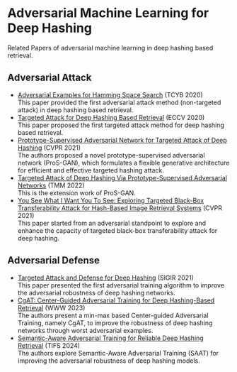 # Adversarial Machine Learning for Deep Hashing
Related Papers of adversarial machine learning in deep hashing based retrieval.

## Adversarial Attack
* [Adversarial Examples for Hamming Space Search](https://ieeexplore.ieee.org/abstract/document/8573146?casa_token=oSN3MdK2xywAAAAA:VaqbgSObmrYw8QFZgTh4pgicBtNmGp8KINeMV0upyxbL2cuqq0-pcx4EeJPkrN3iooEpVzN-7Q) (TCYB 2020) <br/> This paper provided the first adversarial attack method (non-targeted attack) in deep hashing based retrieval.
* [Targeted Attack for Deep Hashing Based Retrieval](https://link.springer.com/chapter/10.1007/978-3-030-58452-8_36) (ECCV 2020) <br/> This paper proposed the first targeted attack method for deep hashing based retrieval.
* [Prototype-Supervised Adversarial Network for Targeted Attack of Deep Hashing](https://openaccess.thecvf.com/content/CVPR2021/html/Wang_Prototype-Supervised_Adversarial_Network_for_Targeted_Attack_of_Deep_Hashing_CVPR_2021_paper.html) (CVPR 2021) <br/> The authors proposed a novel prototype-supervised adversarial network (ProS-GAN), which formulates a flexible generative architecture for efficient and effective targeted hashing attack.
* [Targeted Attack of Deep Hashing Via Prototype-Supervised Adversarial Networks](https://ieeexplore.ieee.org/abstract/document/9488305) (TMM 2022) <br/> This is the extension work of ProS-GAN.
* [You See What I Want You To See: Exploring Targeted Black-Box Transferability Attack for Hash-Based Image Retrieval Systems](https://openaccess.thecvf.com/content/CVPR2021/html/Xiao_You_See_What_I_Want_You_To_See_Exploring_Targeted_CVPR_2021_paper.html) (CVPR 2021) <br/> This paper started from an adversarial standpoint to explore and enhance the capacity of targeted black-box transferability attack for deep hashing.

## Adversarial Defense
* [Targeted Attack and Defense for Deep Hashing](https://dl.acm.org/doi/abs/10.1145/3404835.3463233) (SIGIR 2021) <br/> This paper presented the first adversarial training algorithm to improve the adversarial robustness of deep hashing networks.
* [CgAT: Center-Guided Adversarial Training for Deep Hashing-Based Retrieval](https://dl.acm.org/doi/abs/10.1145/3543507.3583369) (WWW 2023) <br/> The authors present a min-max based Center-guided Adversarial Training, namely CgAT, to improve the robustness of deep hashing networks through worst adversarial examples.
* [Semantic-Aware Adversarial Training for Reliable Deep Hashing Retrieval](https://ieeexplore.ieee.org/abstract/document/10189878) (TIFS 2024) <br/> The authors explore Semantic-Aware Adversarial Training (SAAT) for improving the adversarial robustness of deep hashing models.
